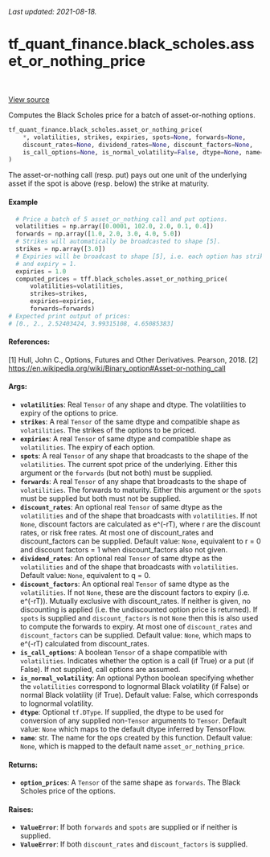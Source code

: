<!--
This file is generated by a tool. Do not edit directly.
For open-source contributions the docs will be updated automatically.
-->

*Last updated: 2021-08-18.*

<div itemscope itemtype="http://developers.google.com/ReferenceObject">
<meta itemprop="name" content="tf_quant_finance.black_scholes.asset_or_nothing_price" />
<meta itemprop="path" content="Stable" />
</div>

# tf_quant_finance.black_scholes.asset_or_nothing_price

<!-- Insert buttons and diff -->

<table class="tfo-notebook-buttons tfo-api" align="left">
</table>

<a target="_blank" href="https://github.com/google/tf-quant-finance/blob/master/tf_quant_finance/black_scholes/vanilla_prices.py">View source</a>



Computes the Black Scholes price for a batch of asset-or-nothing options.

```python
tf_quant_finance.black_scholes.asset_or_nothing_price(
    *, volatilities, strikes, expiries, spots=None, forwards=None,
    discount_rates=None, dividend_rates=None, discount_factors=None,
    is_call_options=None, is_normal_volatility=False, dtype=None, name=None
)
```



<!-- Placeholder for "Used in" -->

The asset-or-nothing call (resp. put) pays out one unit of the underlying
asset if the spot is above (resp. below) the strike at maturity.

#### Example

```python
  # Price a batch of 5 asset_or_nothing call and put options.
  volatilities = np.array([0.0001, 102.0, 2.0, 0.1, 0.4])
  forwards = np.array([1.0, 2.0, 3.0, 4.0, 5.0])
  # Strikes will automatically be broadcasted to shape [5].
  strikes = np.array([3.0])
  # Expiries will be broadcast to shape [5], i.e. each option has strike=3
  # and expiry = 1.
  expiries = 1.0
  computed_prices = tff.black_scholes.asset_or_nothing_price(
      volatilities=volatilities,
      strikes=strikes,
      expiries=expiries,
      forwards=forwards)
# Expected print output of prices:
# [0., 2., 2.52403424, 3.99315108, 4.65085383]
```

#### References:

[1] Hull, John C., Options, Futures and Other Derivatives. Pearson, 2018.
[2] https://en.wikipedia.org/wiki/Binary_option#Asset-or-nothing_call

#### Args:


* <b>`volatilities`</b>: Real `Tensor` of any shape and dtype. The volatilities to
  expiry of the options to price.
* <b>`strikes`</b>: A real `Tensor` of the same dtype and compatible shape as
  `volatilities`. The strikes of the options to be priced.
* <b>`expiries`</b>: A real `Tensor` of same dtype and compatible shape as
  `volatilities`. The expiry of each option.
* <b>`spots`</b>: A real `Tensor` of any shape that broadcasts to the shape of the
  `volatilities`. The current spot price of the underlying. Either this
  argument or the `forwards` (but not both) must be supplied.
* <b>`forwards`</b>: A real `Tensor` of any shape that broadcasts to the shape of
  `volatilities`. The forwards to maturity. Either this argument or the
  `spots` must be supplied but both must not be supplied.
* <b>`discount_rates`</b>: An optional real `Tensor` of same dtype as the
  `volatilities` and of the shape that broadcasts with `volatilities`. If
  not `None`, discount factors are calculated as e^(-rT), where r are the
  discount rates, or risk free rates. At most one of discount_rates and
  discount_factors can be supplied.
  Default value: `None`, equivalent to r = 0 and discount factors = 1 when
    discount_factors also not given.
* <b>`dividend_rates`</b>: An optional real `Tensor` of same dtype as the
  `volatilities` and of the shape that broadcasts with `volatilities`.
  Default value: `None`, equivalent to q = 0.
* <b>`discount_factors`</b>: An optional real `Tensor` of same dtype as the
  `volatilities`. If not `None`, these are the discount factors to expiry
  (i.e. e^(-rT)). Mutually exclusive with discount_rates. If neither is
  given, no discounting is applied (i.e. the undiscounted option price is
  returned). If `spots` is supplied and `discount_factors` is not `None`
  then this is also used to compute the forwards to expiry. At most one of
  `discount_rates` and `discount_factors` can be supplied.
  Default value: `None`, which maps to e^(-rT) calculated from
    discount_rates.
* <b>`is_call_options`</b>: A boolean `Tensor` of a shape compatible with
  `volatilities`. Indicates whether the option is a call (if True) or a put
  (if False). If not supplied, call options are assumed.
* <b>`is_normal_volatility`</b>: An optional Python boolean specifying whether the
  `volatilities` correspond to lognormal Black volatility (if False) or
  normal Black volatility (if True).
  Default value: False, which corresponds to lognormal volatility.
* <b>`dtype`</b>: Optional `tf.DType`. If supplied, the dtype to be used for conversion
  of any supplied non-`Tensor` arguments to `Tensor`.
  Default value: `None` which maps to the default dtype inferred by
    TensorFlow.
* <b>`name`</b>: str. The name for the ops created by this function.
  Default value: `None`, which is mapped to the default name
    `asset_or_nothing_price`.


#### Returns:


* <b>`option_prices`</b>: A `Tensor` of the same shape as `forwards`. The Black
Scholes price of the options.


#### Raises:


* <b>`ValueError`</b>: If both `forwards` and `spots` are supplied or if neither is
  supplied.
* <b>`ValueError`</b>: If both `discount_rates` and `discount_factors` is supplied.